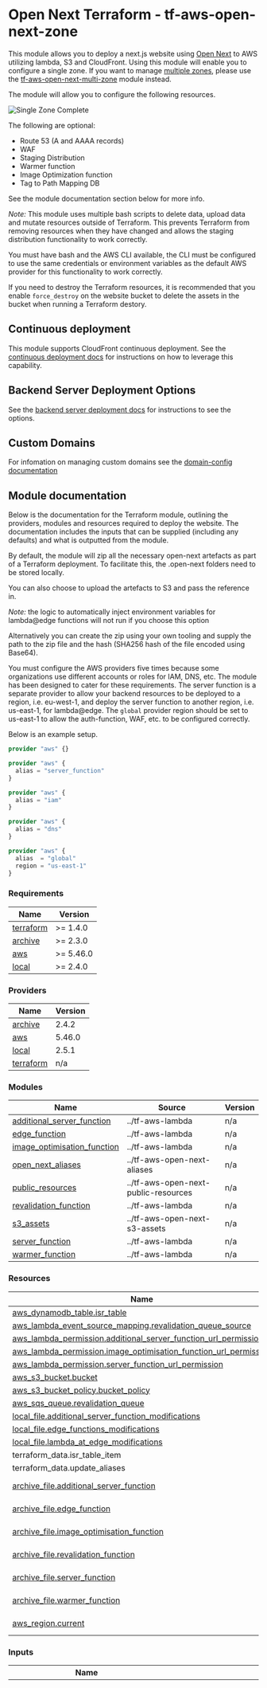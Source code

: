 # Open Next Terraform - tf-aws-open-next-zone

This module allows you to deploy a next.js website using [Open Next](https://github.com/serverless-stack/open-next) to AWS utilizing lambda, S3 and CloudFront. Using this module will enable you to configure a single zone. If you want to manage [multiple zones](https://nextjs.org/docs/pages/building-your-application/deploying/multi-zones), please use the [tf-aws-open-next-multi-zone](../tf-aws-open-next-multi-zone) module instead.

The module will allow you to configure the following resources.

![Single Zone Complete](https://raw.githubusercontent.com/RJPearson94/terraform-aws-open-next/v2.4.1/docs/diagrams/Single%20Zone.png)

The following are optional:

- Route 53 (A and AAAA records)
- WAF
- Staging Distribution
- Warmer function
- Image Optimization function
- Tag to Path Mapping DB

See the module documentation section below for more info.

_Note:_ This module uses multiple bash scripts to delete data, upload data and mutate resources outside of Terraform. This prevents Terraform from removing resources when they have changed and allows the staging distribution functionality to work correctly. 

You must have bash and the AWS CLI available, the CLI must be configured to use the same credentials or environment variables as the default AWS provider for this functionality to work correctly.

If you need to destroy the Terraform resources, it is recommended that you enable `force_destroy` on the website bucket to delete the assets in the bucket when running a Terraform destory.

## Continuous deployment

This module supports CloudFront continuous deployment. See the [continuous deployment docs](https://github.com/RJPearson94/terraform-aws-open-next/blob/v2.4.1/docs/continuous-deployments.md) for instructions on how to leverage this capability.

## Backend Server Deployment Options

See the [backend server deployment docs](https://github.com/RJPearson94/terraform-aws-open-next/blob/v2.4.1/docs/backend-server-deployments.md) for instructions to see the options.

## Custom Domains

For infomation on managing custom domains see the [domain-config documentation](https://github.com/RJPearson94/terraform-aws-open-next/blob/v2.4.1/docs/domain-config.md)

## Module documentation

Below is the documentation for the Terraform module, outlining the providers, modules and resources required to deploy the website. The documentation includes the inputs that can be supplied (including any defaults) and what is outputted from the module.

By default, the module will zip all the necessary open-next artefacts as part of a Terraform deployment. To facilitate this, the .open-next folders need to be stored locally.

You can also choose to upload the artefacts to S3 and pass the reference in.

_Note:_ the logic to automatically inject environment variables for lambda@edge functions will not run if you choose this option

Alternatively you can create the zip using your own tooling and supply the path to the zip file and the hash (SHA256 hash of the file encoded using Base64).

You must configure the AWS providers five times because some organizations use different accounts or roles for IAM, DNS, etc. The module has been designed to cater for these requirements. The server function is a separate provider to allow your backend resources to be deployed to a region, i.e. eu-west-1, and deploy the server function to another region, i.e. us-east-1, for lambda@edge. The `global` provider region should be set to us-east-1 to allow the auth-function, WAF, etc. to be configured correctly.

Below is an example setup.

```tf
provider "aws" {}

provider "aws" {
  alias = "server_function"
}

provider "aws" {
  alias = "iam"
}

provider "aws" {
  alias = "dns"
}

provider "aws" {
  alias  = "global"
  region = "us-east-1"
}
```

### Requirements

| Name | Version |
|------|---------|
| <a name="requirement_terraform"></a> [terraform](#requirement\_terraform) | >= 1.4.0 |
| <a name="requirement_archive"></a> [archive](#requirement\_archive) | >= 2.3.0 |
| <a name="requirement_aws"></a> [aws](#requirement\_aws) | >= 5.46.0 |
| <a name="requirement_local"></a> [local](#requirement\_local) | >= 2.4.0 |

### Providers

| Name | Version |
|------|---------|
| <a name="provider_archive"></a> [archive](#provider\_archive) | 2.4.2 |
| <a name="provider_aws"></a> [aws](#provider\_aws) | 5.46.0 |
| <a name="provider_local"></a> [local](#provider\_local) | 2.5.1 |
| <a name="provider_terraform"></a> [terraform](#provider\_terraform) | n/a |

### Modules

| Name | Source | Version |
|------|--------|---------|
| <a name="module_additional_server_function"></a> [additional\_server\_function](#module\_additional\_server\_function) | ../tf-aws-lambda | n/a |
| <a name="module_edge_function"></a> [edge\_function](#module\_edge\_function) | ../tf-aws-lambda | n/a |
| <a name="module_image_optimisation_function"></a> [image\_optimisation\_function](#module\_image\_optimisation\_function) | ../tf-aws-lambda | n/a |
| <a name="module_open_next_aliases"></a> [open\_next\_aliases](#module\_open\_next\_aliases) | ../tf-aws-open-next-aliases | n/a |
| <a name="module_public_resources"></a> [public\_resources](#module\_public\_resources) | ../tf-aws-open-next-public-resources | n/a |
| <a name="module_revalidation_function"></a> [revalidation\_function](#module\_revalidation\_function) | ../tf-aws-lambda | n/a |
| <a name="module_s3_assets"></a> [s3\_assets](#module\_s3\_assets) | ../tf-aws-open-next-s3-assets | n/a |
| <a name="module_server_function"></a> [server\_function](#module\_server\_function) | ../tf-aws-lambda | n/a |
| <a name="module_warmer_function"></a> [warmer\_function](#module\_warmer\_function) | ../tf-aws-lambda | n/a |

### Resources

| Name | Type |
|------|------|
| [aws_dynamodb_table.isr_table](https://registry.terraform.io/providers/hashicorp/aws/latest/docs/resources/dynamodb_table) | resource |
| [aws_lambda_event_source_mapping.revalidation_queue_source](https://registry.terraform.io/providers/hashicorp/aws/latest/docs/resources/lambda_event_source_mapping) | resource |
| [aws_lambda_permission.additional_server_function_url_permission](https://registry.terraform.io/providers/hashicorp/aws/latest/docs/resources/lambda_permission) | resource |
| [aws_lambda_permission.image_optimisation_function_url_permission](https://registry.terraform.io/providers/hashicorp/aws/latest/docs/resources/lambda_permission) | resource |
| [aws_lambda_permission.server_function_url_permission](https://registry.terraform.io/providers/hashicorp/aws/latest/docs/resources/lambda_permission) | resource |
| [aws_s3_bucket.bucket](https://registry.terraform.io/providers/hashicorp/aws/latest/docs/resources/s3_bucket) | resource |
| [aws_s3_bucket_policy.bucket_policy](https://registry.terraform.io/providers/hashicorp/aws/latest/docs/resources/s3_bucket_policy) | resource |
| [aws_sqs_queue.revalidation_queue](https://registry.terraform.io/providers/hashicorp/aws/latest/docs/resources/sqs_queue) | resource |
| [local_file.additional_server_function_modifications](https://registry.terraform.io/providers/hashicorp/local/latest/docs/resources/file) | resource |
| [local_file.edge_functions_modifications](https://registry.terraform.io/providers/hashicorp/local/latest/docs/resources/file) | resource |
| [local_file.lambda_at_edge_modifications](https://registry.terraform.io/providers/hashicorp/local/latest/docs/resources/file) | resource |
| terraform_data.isr_table_item | resource |
| terraform_data.update_aliases | resource |
| [archive_file.additional_server_function](https://registry.terraform.io/providers/hashicorp/archive/latest/docs/data-sources/file) | data source |
| [archive_file.edge_function](https://registry.terraform.io/providers/hashicorp/archive/latest/docs/data-sources/file) | data source |
| [archive_file.image_optimisation_function](https://registry.terraform.io/providers/hashicorp/archive/latest/docs/data-sources/file) | data source |
| [archive_file.revalidation_function](https://registry.terraform.io/providers/hashicorp/archive/latest/docs/data-sources/file) | data source |
| [archive_file.server_function](https://registry.terraform.io/providers/hashicorp/archive/latest/docs/data-sources/file) | data source |
| [archive_file.warmer_function](https://registry.terraform.io/providers/hashicorp/archive/latest/docs/data-sources/file) | data source |
| [aws_region.current](https://registry.terraform.io/providers/hashicorp/aws/latest/docs/data-sources/region) | data source |

### Inputs

| Name | Description | Type | Default | Required |
|------|-------------|------|---------|:--------:|
| <a name="input_additional_server_functions"></a> [additional\_server\_functions](#input\_additional\_server\_functions) | Default configutation for all additional server functions with the ability to override the configuration per function | <pre>object({<br>    enable_streaming                 = optional(bool)<br>    runtime                          = optional(string, "nodejs20.x")<br>    backend_deployment_type          = optional(string, "REGIONAL_LAMBDA")<br>    timeout                          = optional(number, 10)<br>    memory_size                      = optional(number, 1024)<br>    function_architecture            = optional(string)<br>    additional_environment_variables = optional(map(string), {})<br>    iam_policies = optional(object({<br>      include_bucket_access             = optional(bool, false)<br>      include_revalidation_queue_access = optional(bool, false)<br>      include_tag_mapping_db_access     = optional(bool, false)<br>    }), {})<br>    additional_iam_policies = optional(list(object({<br>      name   = string,<br>      arn    = optional(string)<br>      policy = optional(string)<br>    })), [])<br>    vpc = optional(object({<br>      security_group_ids = list(string),<br>      subnet_ids         = list(string)<br>    }))<br>    iam = optional(object({<br>      path                 = optional(string)<br>      permissions_boundary = optional(string)<br>    }))<br>    cloudwatch_log = optional(object({<br>      retention_in_days = number<br>    }))<br>    timeouts = optional(object({<br>      create = optional(string)<br>      update = optional(string)<br>      delete = optional(string)<br>    }), {})<br>    function_overrides = optional(map(object({<br>      function_code = optional(object({<br>        handler = optional(string, "index.handler")<br>        zip = optional(object({<br>          path = string<br>          hash = string<br>        }))<br>        s3 = optional(object({<br>          bucket         = string<br>          key            = string<br>          object_version = optional(string)<br>        }))<br>      }))<br>      enable_streaming                 = optional(bool)<br>      runtime                          = optional(string, "nodejs20.x")<br>      backend_deployment_type          = optional(string, "REGIONAL_LAMBDA")<br>      timeout                          = optional(number, 10)<br>      memory_size                      = optional(number, 1024)<br>      function_architecture            = optional(string)<br>      additional_environment_variables = optional(map(string), {})<br>      iam_policies = optional(object({<br>        include_bucket_access             = optional(bool, false)<br>        include_revalidation_queue_access = optional(bool, false)<br>        include_tag_mapping_db_access     = optional(bool, false)<br>      }), {})<br>      additional_iam_policies = optional(list(object({<br>        name   = string,<br>        arn    = optional(string)<br>        policy = optional(string)<br>      })), [])<br>      vpc = optional(object({<br>        security_group_ids = list(string),<br>        subnet_ids         = list(string)<br>      }))<br>      iam = optional(object({<br>        path                 = optional(string)<br>        permissions_boundary = optional(string)<br>      }))<br>      cloudwatch_log = optional(object({<br>        retention_in_days = number<br>      }))<br>      timeouts = optional(object({<br>        create = optional(string)<br>        update = optional(string)<br>        delete = optional(string)<br>      }), {})<br>    })), {})<br>  })</pre> | `{}` | no |
| <a name="input_aliases"></a> [aliases](#input\_aliases) | The production and staging aliases to use | <pre>object({<br>    production = string<br>    staging    = string<br>  })</pre> | `null` | no |
| <a name="input_behaviours"></a> [behaviours](#input\_behaviours) | Override the default behaviour config | <pre>object({<br>    custom_error_responses = optional(object({<br>      path_overrides = optional(map(object({<br>        allowed_methods          = optional(list(string))<br>        cached_methods           = optional(list(string))<br>        cache_policy_id          = optional(string)<br>        origin_request_policy_id = optional(string)<br>        compress                 = optional(bool)<br>        viewer_protocol_policy   = optional(string)<br>        viewer_request = optional(object({<br>          type         = string<br>          arn          = string<br>          include_body = optional(bool)<br>        }))<br>        viewer_response = optional(object({<br>          type = string<br>          arn  = string<br>        }))<br>        origin_request = optional(object({<br>          arn          = string<br>          include_body = bool<br>        }))<br>        origin_response = optional(object({<br>          arn = string<br>        }))<br>      })))<br>      allowed_methods          = optional(list(string))<br>      cached_methods           = optional(list(string))<br>      cache_policy_id          = optional(string)<br>      origin_request_policy_id = optional(string)<br>      compress                 = optional(bool)<br>      viewer_protocol_policy   = optional(string)<br>      viewer_request = optional(object({<br>        type         = string<br>        arn          = string<br>        include_body = optional(bool)<br>      }))<br>      viewer_response = optional(object({<br>        type = string<br>        arn  = string<br>      }))<br>      origin_request = optional(object({<br>        type         = string<br>        arn          = string<br>        include_body = optional(bool)<br>      }))<br>      origin_response = optional(object({<br>        type = string<br>        arn  = string<br>      }))<br>    }))<br>    static_assets = optional(object({<br>      paths            = optional(list(string))<br>      additional_paths = optional(list(string))<br>      path_overrides = optional(map(object({<br>        allowed_methods          = optional(list(string))<br>        cached_methods           = optional(list(string))<br>        cache_policy_id          = optional(string)<br>        origin_request_policy_id = optional(string)<br>        compress                 = optional(bool)<br>        viewer_protocol_policy   = optional(string)<br>        viewer_request = optional(object({<br>          type         = string<br>          arn          = string<br>          include_body = optional(bool)<br>        }))<br>        viewer_response = optional(object({<br>          type = string<br>          arn  = string<br>        }))<br>        origin_request = optional(object({<br>          arn          = string<br>          include_body = bool<br>        }))<br>        origin_response = optional(object({<br>          arn = string<br>        }))<br>      })))<br>      allowed_methods          = optional(list(string))<br>      cached_methods           = optional(list(string))<br>      cache_policy_id          = optional(string)<br>      origin_request_policy_id = optional(string)<br>      compress                 = optional(bool)<br>      viewer_protocol_policy   = optional(string)<br>      viewer_request = optional(object({<br>        type         = string<br>        arn          = string<br>        include_body = optional(bool)<br>      }))<br>      viewer_response = optional(object({<br>        type = string<br>        arn  = string<br>      }))<br>      origin_request = optional(object({<br>        type         = string<br>        arn          = string<br>        include_body = optional(bool)<br>      }))<br>      origin_response = optional(object({<br>        type = string<br>        arn  = string<br>      }))<br>    }))<br>    server = optional(object({<br>      paths = optional(list(string))<br>      path_overrides = optional(map(object({<br>        allowed_methods          = optional(list(string))<br>        cached_methods           = optional(list(string))<br>        cache_policy_id          = optional(string)<br>        origin_request_policy_id = optional(string)<br>        compress                 = optional(bool)<br>        viewer_protocol_policy   = optional(string)<br>        viewer_request = optional(object({<br>          type         = string<br>          arn          = string<br>          include_body = optional(bool)<br>        }))<br>        viewer_response = optional(object({<br>          type = string<br>          arn  = string<br>        }))<br>        origin_request = optional(object({<br>          arn          = string<br>          include_body = bool<br>        }))<br>        origin_response = optional(object({<br>          arn = string<br>        }))<br>      })))<br>      allowed_methods          = optional(list(string))<br>      cached_methods           = optional(list(string))<br>      cache_policy_id          = optional(string)<br>      origin_request_policy_id = optional(string)<br>      compress                 = optional(bool)<br>      viewer_protocol_policy   = optional(string)<br>      viewer_request = optional(object({<br>        type         = string<br>        arn          = string<br>        include_body = optional(bool)<br>      }))<br>      viewer_response = optional(object({<br>        type = string<br>        arn  = string<br>      }))<br>      origin_request = optional(object({<br>        type         = string<br>        arn          = string<br>        include_body = optional(bool)<br>      }))<br>      origin_response = optional(object({<br>        type = string<br>        arn  = string<br>      }))<br>    }))<br>    additional_origins = optional(map(object({<br>      zone_overrides = optional(map(object({<br>        paths = optional(list(string))<br>      })))<br>      paths = optional(list(string))<br>      path_overrides = optional(map(object({<br>        allowed_methods          = optional(list(string))<br>        cached_methods           = optional(list(string))<br>        cache_policy_id          = optional(string)<br>        origin_request_policy_id = optional(string)<br>        compress                 = optional(bool)<br>        viewer_protocol_policy   = optional(string)<br>        viewer_request = optional(object({<br>          type         = string<br>          arn          = string<br>          include_body = optional(bool)<br>        }))<br>        viewer_response = optional(object({<br>          type = string<br>          arn  = string<br>        }))<br>        origin_request = optional(object({<br>          arn          = string<br>          include_body = bool<br>        }))<br>        origin_response = optional(object({<br>          arn = string<br>        }))<br>      })))<br>      allowed_methods          = optional(list(string))<br>      cached_methods           = optional(list(string))<br>      cache_policy_id          = optional(string)<br>      origin_request_policy_id = optional(string)<br>      compress                 = optional(bool)<br>      viewer_protocol_policy   = optional(string)<br>      viewer_request = optional(object({<br>        type         = string<br>        arn          = string<br>        include_body = optional(bool)<br>      }))<br>      viewer_response = optional(object({<br>        type = string<br>        arn  = string<br>      }))<br>      origin_request = optional(object({<br>        type         = string<br>        arn          = string<br>        include_body = optional(bool)<br>      }))<br>      origin_response = optional(object({<br>        type = string<br>        arn  = string<br>      }))<br>    })), {})<br>    image_optimisation = optional(object({<br>      paths = optional(list(string))<br>      path_overrides = optional(map(object({<br>        allowed_methods          = optional(list(string))<br>        cached_methods           = optional(list(string))<br>        cache_policy_id          = optional(string)<br>        origin_request_policy_id = optional(string)<br>        compress                 = optional(bool)<br>        viewer_protocol_policy   = optional(string)<br>        viewer_request = optional(object({<br>          type         = string<br>          arn          = string<br>          include_body = optional(bool)<br>        }))<br>        viewer_response = optional(object({<br>          type = string<br>          arn  = string<br>        }))<br>        origin_request = optional(object({<br>          arn          = string<br>          include_body = bool<br>        }))<br>        origin_response = optional(object({<br>          arn = string<br>        }))<br>      })))<br>      allowed_methods          = optional(list(string))<br>      cached_methods           = optional(list(string))<br>      cache_policy_id          = optional(string)<br>      origin_request_policy_id = optional(string)<br>      compress                 = optional(bool)<br>      viewer_protocol_policy   = optional(string)<br>      viewer_request = optional(object({<br>        type         = string<br>        arn          = string<br>        include_body = optional(bool)<br>      }))<br>      viewer_response = optional(object({<br>        type = string<br>        arn  = string<br>      }))<br>      origin_request = optional(object({<br>        type         = string<br>        arn          = string<br>        include_body = optional(bool)<br>      }))<br>      origin_response = optional(object({<br>        type = string<br>        arn  = string<br>      }))<br>    }))<br>  })</pre> | `{}` | no |
| <a name="input_cache_control_immutable_assets_regex"></a> [cache\_control\_immutable\_assets\_regex](#input\_cache\_control\_immutable\_assets\_regex) | Regex to set public,max-age=31536000,immutable on immutable resources | `string` | `"^.*(\\.next)$"` | no |
| <a name="input_cloudwatch_log"></a> [cloudwatch\_log](#input\_cloudwatch\_log) | The default cloudwatch log group. This can be overridden for each function. | <pre>object({<br>    retention_in_days = number<br>  })</pre> | <pre>{<br>  "retention_in_days": 7<br>}</pre> | no |
| <a name="input_content_types"></a> [content\_types](#input\_content\_types) | The MIME type mapping and default for artefacts generated by Open Next | <pre>object({<br>    mapping = optional(map(string), {<br>      "svg"  = "image/svg+xml",<br>      "js"   = "application/javascript",<br>      "css"  = "text/css",<br>      "html" = "text/html"<br>    })<br>    default = optional(string, "binary/octet-stream")<br>  })</pre> | `{}` | no |
| <a name="input_continuous_deployment"></a> [continuous\_deployment](#input\_continuous\_deployment) | Configuration for continuous deployment config for CloudFront<br><br>See https://github.com/RJPearson94/terraform-aws-open-next/blob/v2.4.1/docs/continuous-deployments.md for a complete breakdown of how to use continuous deployment. | <pre>object({<br>    use        = optional(bool, true)<br>    deployment = optional(string, "NONE")<br>    traffic_config = optional(object({<br>      header = optional(object({<br>        name  = string<br>        value = string<br>      }))<br>      weight = optional(object({<br>        percentage = number<br>        session_stickiness = optional(object({<br>          idle_ttl    = number<br>          maximum_ttl = number<br>        }))<br>      }))<br>    }))<br>  })</pre> | `{}` | no |
| <a name="input_custom_error_responses"></a> [custom\_error\_responses](#input\_custom\_error\_responses) | Allow custom error responses to be set on the distributions<br><br>**NOTE:** These custom error pages only apply to response codes from the origins. To configure custom error responses for status codes returned by WAF, please configure the custom error responses in WAF. | <pre>list(object({<br>    error_code            = string<br>    error_caching_min_ttl = optional(number)<br>    response_code         = optional(string)<br>    response_page = optional(object({<br>      source      = string<br>      path_prefix = string<br>    }))<br>  }))</pre> | `[]` | no |
| <a name="input_distribution"></a> [distribution](#input\_distribution) | Configuration for the CloudFront distribution. <br><br>Possible values for deployment are:<br>- NONE<br>- CREATE<br><br>The module has a local copy of the x-forwarded host CloudFront function code by default. The code can be seen at https://github.com/RJPearson94/terraform-aws-open-next/blob/v2.4.1/modules/tf-aws-open-next-public-resources/code/xForwardedHost.js. <br><br>This code can be overridden by passing in the javascript function as a string to the `code` argument under the `x_forwarded_host_function` object. An example can be seen below.<pre>x_forwarded_host_function = {<br>  code = "function handler(event) { var request = event.request; request.headers['x-forwarded-host'] = request.headers.host; return request; }"<br>}</pre>The auth function is deployed if the server function backend\_deployment\_type is set to EDGE\_LAMBDA.<br><br>The module has a local copy of the auth function code, which will be deployed by default. The code can be seen at https://github.com/RJPearson94/terraform-aws-open-next/blob/v2.4.1/modules/tf-aws-open-next-public-resources/code/auth/index.js. You can override this to supplying a zip file containing the lambda code with either a local reference or a reference to the zip in an S3 bucket.<br><br>Possible values for the auth\_function deployment are:<br>- NONE <br>- USE\_EXISTING<br>- CREATE<br>- DETACH<br><br>The auth function arn is mandatory when deployment is set to `USE_EXISTING`.<br><br>When migrating from using the auth function to either public cloud functions or to using OAC, you should set the deployment on the auth\_function to CREATE, then apply the changes. Then, you can set deployment to false in a subsequent change to clean up the function.<br><br>If you run the server function as a lambda@edge, you should increase the deletion timeout to 2 hours `120m`. As the lambda service needs to wait for the replicas to be removed, this often exceeds the default 10-minute deletion timeout. This extended timeout allows Terraform to poll for longer and should help mitigate Terraform failures; an example Terraform configuration can be seen below.<pre>auth_function = {<br>  timeouts = {<br>    deletion = "120m"<br>  }<br>}</pre>As lambda@edge doesn't support environment variables, the environment variables are injected into the source code before the zip is generated. <br>**NOTE:** If the lambda function code is supplied as a zip or via an S3 reference, this code modification will not occur<br><br>Terraform does not manage cloudwatch log groups for the auth function; the lambda service creates the log group when the function runs in each region.<br>The inclusion of the variable is a mistake; this is deprecated and will be removed in the next major version of the module.<br><br>CloudFront supports Origin Access Control (OAC) for lambda URLs. The possible values for the deployment options are:<br>- NONE<br>- CREATE<br><br>**NOTE:** If the server function or image optimisation function backend deployment types use OAC, then the OAC will be created.<br><br>As there is a limit on the number of cache policies associated with an AWS account, you can either configure the module to create the cache policy or use an existing one. The possible values for the cache policy deployment are:<br>- USE\_EXISTING<br>- CREATE<br><br>If cache policy deployment is set to `USE_EXISTING`, then ID, is a required field.<br><br>**NOTE:** Please use ID as ARN for the cache policy is deprecated<br><br>**WARNING:** The distribution is fundamental to the architecture, and the module is optional to facilitate sharing a distribution for multi-zone deployments and to support edge cases not supported by the module. With that said, it is not recommended to supply a distribution. | <pre>object({<br>    deployment   = optional(string, "CREATE")<br>    enabled      = optional(bool, true)<br>    ipv6_enabled = optional(bool, true)<br>    http_version = optional(string, "http2")<br>    price_class  = optional(string, "PriceClass_100")<br>    geo_restrictions = optional(object({<br>      type      = optional(string, "none"),<br>      locations = optional(list(string), [])<br>    }), {})<br>    x_forwarded_host_function = optional(object({<br>      runtime = optional(string)<br>      code    = optional(string)<br>    }), {})<br>    auth_function = optional(object({<br>      deployment    = optional(string, "NONE")<br>      qualified_arn = optional(string)<br>      function_code = optional(object({<br>        handler = optional(string, "index.handler")<br>        zip = optional(object({<br>          path = string<br>          hash = string<br>        }))<br>        s3 = optional(object({<br>          bucket         = string<br>          key            = string<br>          object_version = optional(string)<br>        }))<br>      }))<br>      runtime     = optional(string, "nodejs20.x")<br>      timeout     = optional(number, 10)<br>      memory_size = optional(number, 256)<br>      additional_iam_policies = optional(list(object({<br>        name   = string,<br>        arn    = optional(string)<br>        policy = optional(string)<br>      })), [])<br>      iam = optional(object({<br>        path                 = optional(string)<br>        permissions_boundary = optional(string)<br>      }))<br>      cloudwatch_log = optional(object({<br>        retention_in_days = number<br>      }))<br>      timeouts = optional(object({<br>        create = optional(string)<br>        update = optional(string)<br>        delete = optional(string)<br>      }), {})<br>    }), {})<br>    lambda_url_oac = optional(object({<br>      deployment = optional(string, "NONE")<br>    }), {})<br>    cache_policy = optional(object({<br>      deployment            = optional(string, "CREATE")<br>      arn                   = optional(string)<br>      id                    = optional(string)<br>      default_ttl           = optional(number, 0)<br>      max_ttl               = optional(number, 31536000)<br>      min_ttl               = optional(number, 0)<br>      cookie_behavior       = optional(string, "all")<br>      header_behavior       = optional(string, "whitelist")<br>      header_items          = optional(list(string), ["accept", "rsc", "next-router-prefetch", "next-router-state-tree", "next-url"])<br>      query_string_behavior = optional(string, "all")<br>    }), {})<br>  })</pre> | `{}` | no |
| <a name="input_domain_config"></a> [domain\_config](#input\_domain\_config) | Configuration for CloudFront distribution domain<br><br>See https://github.com/RJPearson94/terraform-aws-open-next/blob/v2.4.1/docs/domain-config.md for a complete breakdown of the different domain configuration options. | <pre>object({<br>    evaluate_target_health = optional(bool, true)<br>    include_www            = optional(bool, false)<br>    sub_domain             = optional(string)<br>    hosted_zones = list(object({<br>      name         = string<br>      id           = optional(string)<br>      private_zone = optional(bool, false)<br>    }))<br>    create_route53_entries         = optional(bool, true)<br>    route53_record_allow_overwrite = optional(bool, true)<br>    viewer_certificate = optional(object({<br>      acm_certificate_arn      = string<br>      ssl_support_method       = optional(string, "sni-only")<br>      minimum_protocol_version = optional(string, "TLSv1.2_2021")<br>    }))<br>  })</pre> | `null` | no |
| <a name="input_edge_functions"></a> [edge\_functions](#input\_edge\_functions) | Default configutation for all edge functions with the ability to override the configuration per edge function | <pre>object({<br>    runtime                          = optional(string, "nodejs20.x")<br>    timeout                          = optional(number, 10)<br>    memory_size                      = optional(number, 512)<br>    additional_environment_variables = optional(map(string), {})<br>    additional_iam_policies = optional(list(object({<br>      name   = string,<br>      arn    = optional(string)<br>      policy = optional(string)<br>    })), [])<br>    iam = optional(object({<br>      path                 = optional(string)<br>      permissions_boundary = optional(string)<br>    }))<br>    timeouts = optional(object({<br>      create = optional(string)<br>      update = optional(string)<br>      delete = optional(string)<br>    }), {})<br>    function_overrides = optional(map(object({<br>      function_code = optional(object({<br>        handler = optional(string, "handler.handler")<br>        zip = optional(object({<br>          path = string<br>          hash = string<br>        }))<br>        s3 = optional(object({<br>          bucket         = string<br>          key            = string<br>          object_version = optional(string)<br>        }))<br>      }))<br>      runtime                          = optional(string, "nodejs20.x")<br>      timeout                          = optional(number, 10)<br>      memory_size                      = optional(number, 512)<br>      additional_environment_variables = optional(map(string), {})<br>      additional_iam_policies = optional(list(object({<br>        name   = string,<br>        arn    = optional(string)<br>        policy = optional(string)<br>      })), [])<br>      iam = optional(object({<br>        path                 = optional(string)<br>        permissions_boundary = optional(string)<br>      }))<br>      timeouts = optional(object({<br>        create = optional(string)<br>        update = optional(string)<br>        delete = optional(string)<br>      }), {})<br>    })), {})<br>  })</pre> | `{}` | no |
| <a name="input_folder_path"></a> [folder\_path](#input\_folder\_path) | The path to the open next artifacts | `string` | n/a | yes |
| <a name="input_function_architecture"></a> [function\_architecture](#input\_function\_architecture) | The default instruction set architecture for the lambda functions. This can be overridden for each function. | `string` | `"arm64"` | no |
| <a name="input_iam"></a> [iam](#input\_iam) | The default IAM configuration. This can be overridden for each function. | <pre>object({<br>    path                 = optional(string, "/")<br>    permissions_boundary = optional(string)<br>  })</pre> | `{}` | no |
| <a name="input_image_optimisation_function"></a> [image\_optimisation\_function](#input\_image\_optimisation\_function) | Configuration for the image optimisation function.<br><br>By default, the module will create a new zip from the image optimisation function code on disk. However, you can override this by supplying a zip file containing the lambda code with either a local reference or a reference to the zip in an S3 bucket.<br><br>Possible values for backend\_deployment\_type: <br>  - REGIONAL\_LAMBDA\_WITH\_AUTH\_LAMBDA<br>  - REGIONAL\_LAMBDA\_WITH\_OAC<br>  - REGIONAL\_LAMBDA\_WITH\_OAC\_AND\_ANY\_PRINCIPAL<br>  - REGIONAL\_LAMBDA<br><br>See https://github.com/RJPearson94/terraform-aws-open-next/blob/v2.4.1/docs/backend-server-deployments.md for a complete breakdown of the different backend options.<br><br>If you do not want to provision the image optimisation function, you can set `create` to false. | <pre>object({<br>    create = optional(bool, true)<br>    function_code = optional(object({<br>      handler = optional(string, "index.handler")<br>      zip = optional(object({<br>        path = string<br>        hash = string<br>      }))<br>      s3 = optional(object({<br>        bucket         = string<br>        key            = string<br>        object_version = optional(string)<br>      }))<br>    }))<br>    runtime                          = optional(string, "nodejs20.x")<br>    backend_deployment_type          = optional(string, "REGIONAL_LAMBDA")<br>    timeout                          = optional(number, 25)<br>    memory_size                      = optional(number, 1536)<br>    additional_environment_variables = optional(map(string), {})<br>    function_architecture            = optional(string)<br>    additional_iam_policies = optional(list(object({<br>      name   = string,<br>      arn    = optional(string)<br>      policy = optional(string)<br>    })), [])<br>    vpc = optional(object({<br>      security_group_ids = list(string),<br>      subnet_ids         = list(string)<br>    }))<br>    iam = optional(object({<br>      path                 = optional(string)<br>      permissions_boundary = optional(string)<br>    }))<br>    cloudwatch_log = optional(object({<br>      retention_in_days = number<br>    }))<br>    timeouts = optional(object({<br>      create = optional(string)<br>      update = optional(string)<br>      delete = optional(string)<br>    }), {})<br>  })</pre> | `{}` | no |
| <a name="input_open_next_version"></a> [open\_next\_version](#input\_open\_next\_version) | The version of open next that is used | `string` | `"v2.x.x"` | no |
| <a name="input_prefix"></a> [prefix](#input\_prefix) | A prefix which will be attached to the resource name to ensure resources are random | `string` | `null` | no |
| <a name="input_revalidation_function"></a> [revalidation\_function](#input\_revalidation\_function) | Configuration for the revalidation function.<br><br>By default, the module will create a new zip from the revalidation function code on disk. However, you can override this by supplying a zip file containing the lambda code with either a local reference or a reference to the zip in an S3 bucket.<br><br>This function is deployed to the region specified on the default AWS Terraform provider. | <pre>object({<br>    function_code = optional(object({<br>      handler = optional(string, "index.handler")<br>      zip = optional(object({<br>        path = string<br>        hash = string<br>      }))<br>      s3 = optional(object({<br>        bucket         = string<br>        key            = string<br>        object_version = optional(string)<br>      }))<br>    }))<br>    runtime                          = optional(string, "nodejs20.x")<br>    timeout                          = optional(number, 25)<br>    memory_size                      = optional(number, 1536)<br>    additional_environment_variables = optional(map(string), {})<br>    function_architecture            = optional(string)<br>    additional_iam_policies = optional(list(object({<br>      name   = string,<br>      arn    = optional(string)<br>      policy = optional(string)<br>    })), [])<br>    vpc = optional(object({<br>      security_group_ids = list(string),<br>      subnet_ids         = list(string)<br>    }))<br>    iam = optional(object({<br>      path                 = optional(string)<br>      permissions_boundary = optional(string)<br>    }))<br>    cloudwatch_log = optional(object({<br>      retention_in_days = number<br>    }))<br>    timeouts = optional(object({<br>      create = optional(string)<br>      update = optional(string)<br>      delete = optional(string)<br>    }), {})<br>  })</pre> | `{}` | no |
| <a name="input_s3_exclusion_regex"></a> [s3\_exclusion\_regex](#input\_s3\_exclusion\_regex) | A regex of files to exclude from the s3 copy | `string` | `null` | no |
| <a name="input_s3_folder_prefix"></a> [s3\_folder\_prefix](#input\_s3\_folder\_prefix) | An optional folder to store uploaded assets and cached files under | `string` | `null` | no |
| <a name="input_scripts"></a> [scripts](#input\_scripts) | Modify default script behaviours | <pre>object({<br>    interpreter                      = optional(string)<br>    additional_environment_variables = optional(map(string))<br>    delete_folder_script = optional(object({<br>      interpreter                      = optional(string)<br>      path                             = optional(string)<br>      additional_environment_variables = optional(map(string))<br>    }))<br>    file_sync_script = optional(object({<br>      interpreter                      = optional(string)<br>      path                             = optional(string)<br>      additional_environment_variables = optional(map(string))<br>    }))<br>    invalidate_cloudfront_script = optional(object({<br>      interpreter                      = optional(string)<br>      path                             = optional(string)<br>      additional_environment_variables = optional(map(string))<br>    }))<br>    promote_distribution_script = optional(object({<br>      interpreter                      = optional(string)<br>      path                             = optional(string)<br>      additional_environment_variables = optional(map(string))<br>    }))<br>    remove_continuous_deployment_policy_id_script = optional(object({<br>      interpreter                      = optional(string)<br>      path                             = optional(string)<br>      additional_environment_variables = optional(map(string))<br>    }))<br>    save_item_to_dynamo_script = optional(object({<br>      interpreter                      = optional(string)<br>      path                             = optional(string)<br>      additional_environment_variables = optional(map(string))<br>    }))<br>    update_alias_script = optional(object({<br>      interpreter                      = optional(string)<br>      path                             = optional(string)<br>      additional_environment_variables = optional(map(string))<br>    }))<br>    update_parameter_script = optional(object({<br>      interpreter                      = optional(string)<br>      path                             = optional(string)<br>      additional_environment_variables = optional(map(string))<br>    }))<br>  })</pre> | `{}` | no |
| <a name="input_server_function"></a> [server\_function](#input\_server\_function) | Configuration for the server function.<br><br>By default, the module will create a new zip from the server function code on disk. However, you can override this by supplying a zip file containing the lambda code with either a local reference or a reference to the zip in an S3 bucket.<br><br>Possible values for backend\_deployment\_type: <br>  - REGIONAL\_LAMBDA\_WITH\_AUTH\_LAMBDA<br>  - REGIONAL\_LAMBDA\_WITH\_OAC<br>  - REGIONAL\_LAMBDA\_WITH\_OAC\_AND\_ANY\_PRINCIPAL<br>  - REGIONAL\_LAMBDA<br>  - EDGE\_LAMBDA<br><br>See https://github.com/RJPearson94/terraform-aws-open-next/blob/v2.4.1/docs/backend-server-deployments.md for a complete breakdown of the different backend options.<br><br>**NOTE:** When backend\_deployment\_type is set to EDGE\_LAMBDA, Terraform does not manage cloudwatch log groups; instead, the lambda service creates the log group when the function runs in each region.<br><br>If you run the server function as a lambda@edge, you should increase the deletion timeout to 2 hours `120m`. As the lambda service needs to wait for the replicas to be removed, this often exceeds the default 10-minute deletion timeout. This extended timeout allows Terraform to poll for longer and should help mitigate Terraform failures; an example Terraform configuration can be seen below.<pre>timeouts = {<br>  deletion = "120m"<br>}</pre>As lambda@edge doesn't support environment variables, the environment variables are injected into the source code before the zip is generated. <br>**NOTE:** If the lambda function code is supplied as a zip or via an S3 reference, this code modification will not occur | <pre>object({<br>    function_code = optional(object({<br>      handler = optional(string, "index.handler")<br>      zip = optional(object({<br>        path = string<br>        hash = string<br>      }))<br>      s3 = optional(object({<br>        bucket         = string<br>        key            = string<br>        object_version = optional(string)<br>      }))<br>    }))<br>    enable_streaming                 = optional(bool)<br>    runtime                          = optional(string, "nodejs20.x")<br>    backend_deployment_type          = optional(string, "REGIONAL_LAMBDA")<br>    timeout                          = optional(number, 10)<br>    memory_size                      = optional(number, 1024)<br>    function_architecture            = optional(string)<br>    additional_environment_variables = optional(map(string), {})<br>    additional_iam_policies = optional(list(object({<br>      name   = string,<br>      arn    = optional(string)<br>      policy = optional(string)<br>    })), [])<br>    vpc = optional(object({<br>      security_group_ids = list(string),<br>      subnet_ids         = list(string)<br>    }))<br>    iam = optional(object({<br>      path                 = optional(string)<br>      permissions_boundary = optional(string)<br>    }))<br>    cloudwatch_log = optional(object({<br>      retention_in_days = number<br>    }))<br>    timeouts = optional(object({<br>      create = optional(string)<br>      update = optional(string)<br>      delete = optional(string)<br>    }), {})<br>  })</pre> | `{}` | no |
| <a name="input_suffix"></a> [suffix](#input\_suffix) | A suffix which will be attached to the resource name to ensure resources are random | `string` | `null` | no |
| <a name="input_tag_mapping_db"></a> [tag\_mapping\_db](#input\_tag\_mapping\_db) | Configuration for the ISR tag mapping database<br><br>By default, the module uploads the items in the dynamodb-cache JSON file stored locally. The cache alias is appended to each item in the DB.<br><br>Possible values for deployment:<br>- NONE<br>- CREATE<br><br>The read and write capacity for the Global Secondary Index (GSI) can be overridden; however, the table's read and write capacity will be used by default. | <pre>object({<br>    deployment     = optional(string, "CREATE")<br>    billing_mode   = optional(string, "PAY_PER_REQUEST")<br>    read_capacity  = optional(number)<br>    write_capacity = optional(number)<br>    revalidate_gsi = optional(object({<br>      read_capacity  = optional(number)<br>      write_capacity = optional(number)<br>    }), {})<br>  })</pre> | `{}` | no |
| <a name="input_vpc"></a> [vpc](#input\_vpc) | The default VPC configuration for the lambda resources. This can be overridden for each function. | <pre>object({<br>    security_group_ids = list(string),<br>    subnet_ids         = list(string)<br>  })</pre> | `null` | no |
| <a name="input_waf"></a> [waf](#input\_waf) | Configuration for the CloudFront distribution WAF.<br><br>Possible values for the WAF deployment are:<br>- NONE <br>- USE\_EXISTING<br>- CREATE<br>- DETACH<br><br>The web\_acl\_id is mandatory when deployment is set to `USE_EXISTING`.<br><br>When configuring basic authentication, the encoded username and password are marked as sensitive. This can be turned off by setting `mark_as_sensitive` to false; however, a bug in Terraform v1.6.0 prevented this from working. If this occurs, please upgrade to at least v1.6.1.<br><br>Possible values for the WAF default action are:<br>- ALLOW<br>- BLOCK<br><br>The module provides the ability to configure recommended WAF rules to guard against SQL Injection (sqli), account takeover protection and account creation fraud prevention.<br><br>Multiple rate limits can be configured with each limit applied across all geographic regions or limited to a specific region. The possible values for the action are:<br>- COUNT<br>- BLOCK<br><br> The possible values for the action of each additional rule are:<br>- COUNT<br>- BLOCK<br><br>When IP address restrictions are used as part of additional rules or enforcing basic auth, the possible values for the action are:<br>- BYPASS<br>- BLOCK<br><br>Examples of maintenance pages, basic auth, and more can be found at https://github.com/RJPearson94/terraform-aws-open-next-examples. | <pre>object({<br>    deployment = optional(string, "NONE")<br>    web_acl_id = optional(string)<br>    aws_managed_rules = optional(list(object({<br>      priority              = optional(number)<br>      name                  = string<br>      aws_managed_rule_name = string<br>      })), [{<br>      name                  = "amazon-ip-reputation-list"<br>      aws_managed_rule_name = "AWSManagedRulesAmazonIpReputationList"<br>      }, {<br>      name                  = "common-rule-set"<br>      aws_managed_rule_name = "AWSManagedRulesCommonRuleSet"<br>      }, {<br>      name                  = "known-bad-inputs"<br>      aws_managed_rule_name = "AWSManagedRulesKnownBadInputsRuleSet"<br>    }])<br>    rate_limiting = optional(object({<br>      enabled = optional(bool, false)<br>      limits = optional(list(object({<br>        priority         = optional(number)<br>        rule_name_suffix = optional(string)<br>        limit            = optional(number, 1000)<br>        action           = optional(string, "BLOCK")<br>        geo_match_scope  = optional(list(string))<br>      })), [])<br>    }), {})<br>    sqli = optional(object({<br>      enabled  = optional(bool, false)<br>      priority = optional(number)<br>    }), {})<br>    account_takeover_protection = optional(object({<br>      enabled              = optional(bool, false)<br>      priority             = optional(number)<br>      login_path           = string<br>      enable_regex_in_path = optional(bool)<br>      request_inspection = optional(object({<br>        username_field_identifier = string<br>        password_field_identifier = string<br>        payload_type              = string<br>      }))<br>      response_inspection = optional(object({<br>        failure_codes = list(string)<br>        success_codes = list(string)<br>      }))<br>    }))<br>    account_creation_fraud_prevention = optional(object({<br>      enabled                = optional(bool, false)<br>      priority               = optional(number)<br>      creation_path          = string<br>      registration_page_path = string<br>      enable_regex_in_path   = optional(bool)<br>      request_inspection = optional(object({<br>        email_field_identifier    = string<br>        username_field_identifier = string<br>        password_field_identifier = string<br>        payload_type              = string<br>      }))<br>      response_inspection = optional(object({<br>        failure_codes = list(string)<br>        success_codes = list(string)<br>      }))<br>    }))<br>    enforce_basic_auth = optional(object({<br>      enabled       = optional(bool, false)<br>      priority      = optional(number)<br>      response_code = optional(number, 401)<br>      response_header = optional(object({<br>        name  = optional(string, "WWW-Authenticate")<br>        value = optional(string, "Basic realm=\"Requires basic auth\"")<br>      }), {})<br>      header_name = optional(string, "authorization")<br>      credentials = optional(object({<br>        username          = string<br>        password          = string<br>        mark_as_sensitive = optional(bool, true)<br>      }))<br>      ip_address_restrictions = optional(list(object({<br>        action = optional(string, "BYPASS")<br>        arn    = optional(string)<br>        name   = optional(string)<br>      })))<br>    }))<br>    additional_rules = optional(list(object({<br>      enabled  = optional(bool, false)<br>      priority = optional(number)<br>      name     = string<br>      action   = optional(string, "COUNT")<br>      block_action = optional(object({<br>        response_code = number<br>        response_header = optional(object({<br>          name  = string<br>          value = string<br>        }))<br>        custom_response_body_key = optional(string)<br>      }))<br>      ip_address_restrictions = list(object({<br>        action = optional(string, "BYPASS")<br>        arn    = optional(string)<br>        name   = optional(string)<br>      }))<br>    })))<br>    default_action = optional(object({<br>      action = optional(string, "ALLOW")<br>      block_action = optional(object({<br>        response_code = number<br>        response_header = optional(object({<br>          name  = string<br>          value = string<br>        }))<br>        custom_response_body_key = optional(string)<br>      }))<br>    }))<br>    ip_addresses = optional(map(object({<br>      description        = optional(string)<br>      ip_address_version = string<br>      addresses          = list(string)<br>    })))<br>    custom_response_bodies = optional(list(object({<br>      key          = string<br>      content      = string<br>      content_type = string<br>    })))<br>  })</pre> | `{}` | no |
| <a name="input_warmer_function"></a> [warmer\_function](#input\_warmer\_function) | Configuration for the warmer function.<br><br>By default, the module will create a new zip from the warmer function code on disk. However, you can override this by supplying a zip file containing the lambda code with either a local reference or a reference to the zip in an S3 bucket.<br><br>If the warmer function is enabled, you can conditionally choose to warm the staging distribution. Enabling this will provision another lambda function. By default, the warmer for the staging distribution will use the same concurrency value as the production distribution. However, you can override this value by specifying a `concurrency` value for the `warm_staging` object.<br><br>This function is deployed to the region specified on the default AWS Terraform provider. | <pre>object({<br>    enabled = optional(bool, false)<br>    warm_staging = optional(object({<br>      enabled     = optional(bool, false)<br>      concurrency = optional(number)<br>    }))<br>    function_code = optional(object({<br>      handler = optional(string, "index.handler")<br>      zip = optional(object({<br>        path = string<br>        hash = string<br>      }))<br>      s3 = optional(object({<br>        bucket         = string<br>        key            = string<br>        object_version = optional(string)<br>      }))<br>    }))<br>    runtime                          = optional(string, "nodejs20.x")<br>    concurrency                      = optional(number, 20)<br>    timeout                          = optional(number, 15 * 60) // 15 minutes<br>    memory_size                      = optional(number, 1024)<br>    function_architecture            = optional(string)<br>    schedule                         = optional(string, "rate(5 minutes)")<br>    additional_environment_variables = optional(map(string), {})<br>    additional_iam_policies = optional(list(object({<br>      name   = string,<br>      arn    = optional(string)<br>      policy = optional(string)<br>    })), [])<br>    vpc = optional(object({<br>      security_group_ids = list(string),<br>      subnet_ids         = list(string)<br>    }))<br>    iam = optional(object({<br>      path                 = optional(string)<br>      permissions_boundary = optional(string)<br>    }))<br>    cloudwatch_log = optional(object({<br>      retention_in_days = number<br>    }))<br>    timeouts = optional(object({<br>      create = optional(string)<br>      update = optional(string)<br>      delete = optional(string)<br>    }), {})<br>  })</pre> | `{}` | no |
| <a name="input_website_bucket"></a> [website\_bucket](#input\_website\_bucket) | Configuration for the website S3 bucket<br><br>By default, the module will upload the assets and cache folders that are stored locally.<br><br>Possible values for deployment:<br>- NONE<br>- CREATE<br><br>This bucket is deployed to the region specified on the default AWS Terraform provider.<br><br>If deployment is set to `NONE`, then arn, region, name & domain\_name are required fields.<br><br>**WARNING:** The bucket is fundamental to the architecture, and the module is optional to facilitate sharing a bucket for multi-zone deployments and to support edge cases not supported by the module. With that said, it is not recommended to supply a bucket. | <pre>object({<br>    deployment           = optional(string, "CREATE")<br>    create_bucket_policy = optional(bool, true)<br>    force_destroy        = optional(bool, false)<br>    arn                  = optional(string)<br>    region               = optional(string)<br>    name                 = optional(string)<br>    domain_name          = optional(string)<br>  })</pre> | `{}` | no |
| <a name="input_zone_suffix"></a> [zone\_suffix](#input\_zone\_suffix) | An optional zone suffix to add to the assets and cache folder to allow files to be loaded correctly | `string` | `null` | no |

### Outputs

| Name | Description |
|------|-------------|
| <a name="output_alias_details"></a> [alias\_details](#output\_alias\_details) | The alias config |
| <a name="output_alternate_domain_names"></a> [alternate\_domain\_names](#output\_alternate\_domain\_names) | Extra CNAMEs (alternate domain names) associated with the cloudfront distribution |
| <a name="output_behaviours"></a> [behaviours](#output\_behaviours) | The behaviours for the zone |
| <a name="output_bucket_arn"></a> [bucket\_arn](#output\_bucket\_arn) | The ARN of the s3 bucket |
| <a name="output_bucket_name"></a> [bucket\_name](#output\_bucket\_name) | The name of the s3 bucket |
| <a name="output_cloudfront_distribution_id"></a> [cloudfront\_distribution\_id](#output\_cloudfront\_distribution\_id) | The ID for the cloudfront distribution |
| <a name="output_cloudfront_staging_distribution_id"></a> [cloudfront\_staging\_distribution\_id](#output\_cloudfront\_staging\_distribution\_id) | The ID for the cloudfront staging distribution |
| <a name="output_cloudfront_url"></a> [cloudfront\_url](#output\_cloudfront\_url) | The URL for the cloudfront distribution |
| <a name="output_custom_error_responses"></a> [custom\_error\_responses](#output\_custom\_error\_responses) | The custom error responses for the zone |
| <a name="output_zone_config"></a> [zone\_config](#output\_zone\_config) | The zone config |
